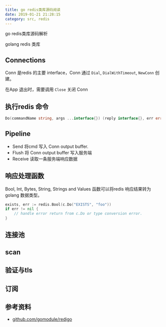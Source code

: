 ```yaml
---
title: go redis类库源码阅读
date: 2019-01-21 21:28:15
category: src, redis
---
```


go redis类库源码解析

golang redis 类库


## Connections

Conn 是redis 的主要 interface，Conn 通过 `Dial`, `DialWithTimeout`, `NewConn` 创建。

在App 退出时，需要调用 `Close` 关闭 Conn


## 执行redis 命令

```go
Do(commandName string, args ...interface{}) (reply interface{}, err error)
```

## Pipeline

- Send 将cmd 写入 Conn output buffer. 
- Flush 将 Conn output buffer 写入服务端
- Receive 读取一条服务端响应数据


## 响应处理函数

Bool, Int, Bytes, String, Strings and Values 函数可以将redis 响应结果转为golang 数据类型。

```go
exists, err := redis.Bool(c.Do("EXISTS", "foo"))
if err != nil {
    // handle error return from c.Do or type conversion error.
}
```

## 连接池


## scan



## 验证与tls


## 订阅




## 参考资料

- [github.com/gomodule/redigo](github.com/gomodule/redigo)

